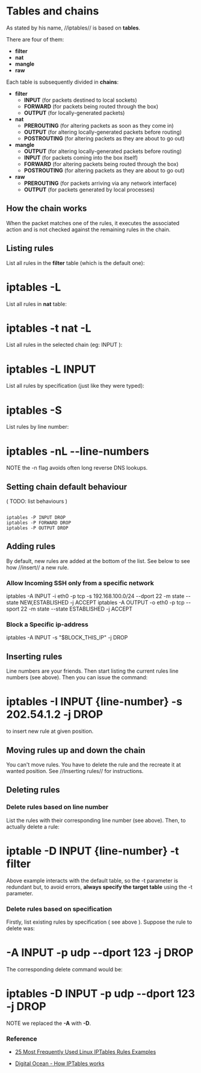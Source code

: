 # Tables and chains

As stated by his name, //iptables// is based on **tables**. 

There are four of them:

* **filter**
* **nat**
* **mangle**
* **raw**

Each table is subsequently divided in **chains**:

* **filter**
  - **INPUT** (for packets destined to local sockets)
  - **FORWARD** (for packets being routed through the box)
  - **OUTPUT** (for locally-generated packets)
* **nat**
  - **PREROUTING** (for altering packets as soon as they come in)
  - **OUTPUT** (for altering locally-generated packets before routing)
  - **POSTROUTING** (for altering packets as they are about to go out)
* **mangle**
  - **OUTPUT** (for altering locally-generated packets before routing)
  - **INPUT** (for packets coming into the box itself)
  - **FORWARD** (for altering packets being routed through the box)
  - **POSTROUTING** (for altering packets as they are about to go out)
* **raw**
  - **PREROUTING** (for packets arriving via any network interface)
  - **OUTPUT** (for packets generated by local processes)

## How the chain works

When the packet matches one of the rules, it executes the associated action and is not checked against the remaining rules in the chain.

## Listing rules

List all rules in the **filter** table (which is the default one):

  # iptables -L

List all rules in **nat** table:

  # iptables -t nat -L

List all rules in the selected chain (eg: INPUT ):

  # iptables -L INPUT

List all rules by specification (just like they were typed):

  # iptables -S

List rules by line number:

  # iptables -nL --line-numbers

NOTE the -n flag avoids often long reverse DNS lookups.

## Setting chain default behaviour

( TODO: list behaviours )

<code>
iptables -P INPUT DROP
iptables -P FORWARD DROP
iptables -P OUTPUT DROP
</code>

## Adding rules

By default, new rules are added at the bottom of the list. See below to see how //insert// a new rule.

### Allow Incoming SSH only from a specific network

  iptables -A INPUT -i eth0 -p tcp -s 192.168.100.0/24 --dport 22 -m state --state NEW,ESTABLISHED -j ACCEPT
  iptables -A OUTPUT -o eth0 -p tcp --sport 22 -m state --state ESTABLISHED -j ACCEPT

### Block a Specific ip-address

  iptables -A INPUT -s "$BLOCK_THIS_IP" -j DROP

## Inserting rules

Line numbers are your friends. Then start listing the current rules line numbers (see above). Then you can issue the command:

  # iptables -I INPUT {line-number} -s 202.54.1.2 -j DROP

to insert new rule at given position.

## Moving rules up and down the chain

You can't move rules. You have to delete the rule and the recreate it at wanted position. See //Inserting rules// for instructions.

## Deleting rules

### Delete rules based on line number

List the rules with their corresponding line number (see above). Then, to actually delete a rule:

  # iptable -D INPUT {line-number} -t filter

Above example interacts with the default table, so the -t parameter is redundant but, to avoid errors, __always specify the target table__ using the -t parameter.

### Delete rules based on specification

Firstly, list existing rules by specification ( see above ). Suppose the rule to delete was:

  # -A INPUT -p udp --dport 123 -j DROP

The corresponding delete command would be:

  # iptables -D INPUT -p udp --dport 123 -j DROP

NOTE we replaced the **-A** with **-D**.


### Reference

  * [25 Most Frequently Used Linux IPTables Rules Examples](https://crm.vpscheap.net/knowledgebase.php?action=displayarticle&id=29)

  * [Digital Ocean - How IPTables works](https://www.digitalocean.com/community/tutorials/how-the-iptables-firewall-works)